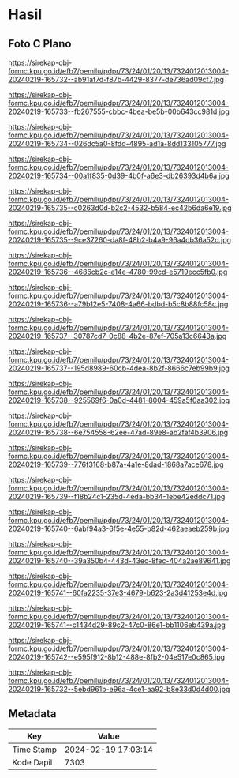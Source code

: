 # Hasil

## Foto C Plano

https://sirekap-obj-formc.kpu.go.id/efb7/pemilu/pdpr/73/24/01/20/13/7324012013004-20240219-165732--ab91af7d-f87b-4429-8377-de736ad09cf7.jpg

https://sirekap-obj-formc.kpu.go.id/efb7/pemilu/pdpr/73/24/01/20/13/7324012013004-20240219-165733--fb267555-cbbc-4bea-be5b-00b643cc981d.jpg

https://sirekap-obj-formc.kpu.go.id/efb7/pemilu/pdpr/73/24/01/20/13/7324012013004-20240219-165734--026dc5a0-8fdd-4895-ad1a-8dd133105777.jpg

https://sirekap-obj-formc.kpu.go.id/efb7/pemilu/pdpr/73/24/01/20/13/7324012013004-20240219-165734--00a1f835-0d39-4b0f-a6e3-db26393d4b6a.jpg

https://sirekap-obj-formc.kpu.go.id/efb7/pemilu/pdpr/73/24/01/20/13/7324012013004-20240219-165735--c0263d0d-b2c2-4532-b584-ec42b6da6e19.jpg

https://sirekap-obj-formc.kpu.go.id/efb7/pemilu/pdpr/73/24/01/20/13/7324012013004-20240219-165735--9ce37260-da8f-48b2-b4a9-96a4db36a52d.jpg

https://sirekap-obj-formc.kpu.go.id/efb7/pemilu/pdpr/73/24/01/20/13/7324012013004-20240219-165736--4686cb2c-e14e-4780-99cd-e5719ecc5fb0.jpg

https://sirekap-obj-formc.kpu.go.id/efb7/pemilu/pdpr/73/24/01/20/13/7324012013004-20240219-165736--a79b12e5-7408-4a66-bdbd-b5c8b88fc58c.jpg

https://sirekap-obj-formc.kpu.go.id/efb7/pemilu/pdpr/73/24/01/20/13/7324012013004-20240219-165737--30787cd7-0c88-4b2e-87ef-705a13c6643a.jpg

https://sirekap-obj-formc.kpu.go.id/efb7/pemilu/pdpr/73/24/01/20/13/7324012013004-20240219-165737--195d8989-60cb-4dea-8b2f-8666c7eb99b9.jpg

https://sirekap-obj-formc.kpu.go.id/efb7/pemilu/pdpr/73/24/01/20/13/7324012013004-20240219-165738--925569f6-0a0d-4481-8004-459a5f0aa302.jpg

https://sirekap-obj-formc.kpu.go.id/efb7/pemilu/pdpr/73/24/01/20/13/7324012013004-20240219-165738--6e754558-62ee-47ad-89e8-ab2faf4b3906.jpg

https://sirekap-obj-formc.kpu.go.id/efb7/pemilu/pdpr/73/24/01/20/13/7324012013004-20240219-165739--776f3168-b87a-4a1e-8dad-1868a7ace678.jpg

https://sirekap-obj-formc.kpu.go.id/efb7/pemilu/pdpr/73/24/01/20/13/7324012013004-20240219-165739--f18b24c1-235d-4eda-bb34-1ebe42eddc71.jpg

https://sirekap-obj-formc.kpu.go.id/efb7/pemilu/pdpr/73/24/01/20/13/7324012013004-20240219-165740--6abf94a3-6f5e-4e55-b82d-462aeaeb259b.jpg

https://sirekap-obj-formc.kpu.go.id/efb7/pemilu/pdpr/73/24/01/20/13/7324012013004-20240219-165740--39a350b4-443d-43ec-8fec-404a2ae89641.jpg

https://sirekap-obj-formc.kpu.go.id/efb7/pemilu/pdpr/73/24/01/20/13/7324012013004-20240219-165741--60fa2235-37e3-4679-b623-2a3d41253e4d.jpg

https://sirekap-obj-formc.kpu.go.id/efb7/pemilu/pdpr/73/24/01/20/13/7324012013004-20240219-165741--c1434d29-89c2-47c0-86e1-bb1106eb439a.jpg

https://sirekap-obj-formc.kpu.go.id/efb7/pemilu/pdpr/73/24/01/20/13/7324012013004-20240219-165742--e595f912-8b12-488e-8fb2-04e517e0c865.jpg

https://sirekap-obj-formc.kpu.go.id/efb7/pemilu/pdpr/73/24/01/20/13/7324012013004-20240219-165732--5ebd961b-e96a-4ce1-aa92-b8e33d0d4d00.jpg


## Metadata

| Key        | Value               |
| ---------- | ------------------- |
| Time Stamp | 2024-02-19 17:03:14 |
| Kode Dapil | 7303                |



